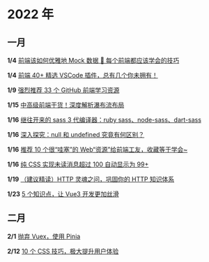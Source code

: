 # 2022 年

## 一月

**1/4** [ 前端该如何优雅地 Mock 数据 🏃 每个前端都应该学会的技巧](https://juejin.cn/post/7048916480032768013)

**1/4** [ 前端 40+ 精选 VSCode 插件，总有几个你未拥有！](https://mp.weixin.qq.com/s/qDTfXiHnVn1c_kDzv93NWA)

**1/9** [ 强烈推荐 33 个 GitHub 前端学习资源](https://juejin.cn/post/7049542737795743774)

**1/15** [ 中高级前端干货！深度解析瀑布流布局](https://juejin.cn/post/6844904004720263176#heading-5)

**1/16** [ 继往开来的 sass 3 代编译器：ruby sass、node-sass、dart-sass](https://mp.weixin.qq.com/s/tP_hXQ5Dc1wPKitTZ095kw)

**1/16** [ 深入探究：null 和 undefined 究竟有何区别？](https://mp.weixin.qq.com/s/aKMFjO_N8LoAKiZfW-lYTg)

**1/16** [ 推荐 10 个很“哇塞”的 Web“资源”给前端工友，收藏等于学会~](https://juejin.cn/post/7003114103094902792)

**1/16** [ 纯 CSS 实现未读消息超过 100 自动显示为 99+](https://www.zhangxinxu.com/wordpress/2022/01/css-show-diff-content-according-var/)

**1/19** [ （建议精读）HTTP 灵魂之问，巩固你的 HTTP 知识体系](https://juejin.cn/post/6844904100035821575#heading-6)

**1/23** [ 5 个知识点，让 Vue3 开发更加丝滑](https://juejin.cn/post/7054317318343491615)

## 二月

**2/1** [ 抛弃 Vuex，使用 Pinia](https://juejin.cn/post/7057443820115329055#heading-30)

**2/12** [ 10 个 CSS 技巧，极大提升用户体验](https://juejin.cn/post/7062860159286149127)
